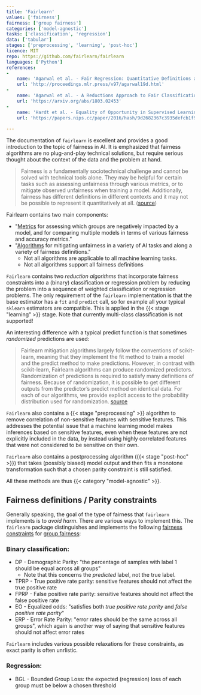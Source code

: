 ```yaml
---
title: 'Fairlearn'
values: ['fairness']
fairness: ['group fairness']
categories: ['model-agnostic']
tasks: ['classification', 'regression']
data: ['tabular']
stages: ['preprocessing', 'learning', 'post-hoc']
licence: MIT
repo: https://github.com/fairlearn/fairlearn
languages: ['Python']
references: 
- 
    name: 'Agarwal et al. - Fair Regression: Quantitative Definitions and Reduction-based Algorithms'
    url: 'http://proceedings.mlr.press/v97/agarwal19d.html'
- 
    name: 'Agarwal et al. - A Reductions Approach to Fair Classification'
    url: 'https://arxiv.org/abs/1803.02453'
- 
    name: 'Hardt et al. - Equality of Opportunity in Supervised Learning'
    url: 'https://papers.nips.cc/paper/2016/hash/9d2682367c3935defcb1f9e247a97c0d-Abstract.html'
    
---
```


The documentation of `fairlearn` is excellent and provides a good introduction to the topic of fairness in AI. 
It is emphasized that fairness algorithms are no plug-and-play technical solutions, but require serious thought about the context of the data and the problem at hand.

> Fairness is a fundamentally sociotechnical challenge and cannot be solved with technical tools alone. They may be helpful for certain tasks such as assessing unfairness through various metrics, or to mitigate observed unfairness when training a model. Additionally, fairness has different definitions in different contexts and it may not be possible to represent it quantitatively at all. ([source](https://fairlearn.org/main/quickstart.html))

Fairlearn contains two main components:

- "[Metrics](https://fairlearn.org/main/user_guide/assessment.html) for assessing which groups are negatively impacted by a model, and for comparing multiple models in terms of various fairness and accuracy metrics."
- "[Algorithms](https://fairlearn.org/main/user_guide/mitigation.html) for mitigating unfairness in a variety of AI tasks and along a variety of fairness definitions."
    * Not all algorithms are applicable to all machine learning tasks.
    * Not all algorithms support all fairness definitions

`Fairlearn` contains two *reduction algorithms* that incorporate fairness constraints into a (binary) classification  or regression problem by reducing the problem into a sequence of weighted classification or regression problems. 
The only requirement of the `fairlearn` implementation is that the base estimator has a `fit` and `predict` call, so for example all your typical `sklearn` estimators are compatible.
This is applied in the {{< stage "learning" >}} stage.
Note that currently multi-class classification is not supported!

An interesting difference with a typical predict function is that sometimes *randomized* predictions are used:

> Fairlearn mitigation algorithms largely follow the conventions of scikit-learn, meaning that they implement the fit method to train a model and the predict method to make predictions. However, in contrast with scikit-learn, Fairlearn algorithms can produce randomized predictors. Randomization of predictions is required to satisfy many definitions of fairness. Because of randomization, it is possible to get different outputs from the predictor’s predict method on identical data. For each of our algorithms, we provide explicit access to the probability distribution used for randomization. [source](https://fairlearn.org/main/user_guide/mitigation.html#fairness-constraints-for-multi-class-classification)

`Fairlearn` also contains a {{< stage "preprocessing" >}} algorithm to remove correlation of non-sensitive features with sensitive features.
This addresses the potential issue that a machine learning model makes inferences based on sensitive features, even when these features are not explicitly included in the data, by instead using highly correlated features that were not considered to be sensitive on their own.

`Fairlearn` also contains a postprocessing algorithm ({{< stage "post-hoc" >}}) that takes (possibly biased) model output and then fits a monotone transformation such that a chosen parity constraint is still satisfied.

All these methods are thus {{< category "model-agnostic" >}}.

## Fairness definitions / Parity constraints

Generally speaking, the goal of the type of fairness that `fairlearn` implements is to *avoid harm*.
There are various ways to implement this.
The `fairlearn` package distinguishes and implements the following  [fairness constraints](https://fairlearn.org/main/user_guide/fairness_in_machine_learning.html#parity-constraints) for [group fairness](/fairness/group-fairness):

### Binary classification:

- DP - Demographic Parity: "the percentage of samples with label 1 should be equal across all groups"
    * Note that this concerns the *predicted* label, not the true label.
- TPRP - True positive rate parity: sensitive features should not affect the true positive rate
- FPRP - False positive rate parity: sensitive features should not affect the false positive rate
- EO - Equalized odds: "satisfies both *true positive rate parity* and *false positive rate parity*"
- ERP - Error Rate Parity: "error rates should be the same across all groups", which again is another way of saying that sensitive features should not affect error rates

`Fairlearn` includes various possible relaxations for these constraints, as exact parity is often unrlistic.

### Regression:

- BGL - Bounded Group Loss: the expected (regression) loss of each group must be below a chosen threshold


